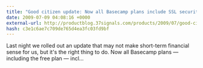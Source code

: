 ```yaml
---
title: "Good citizen update: Now all Basecamp plans include SSL security"
date: 2009-07-09 04:08:16 +0000
external-url: http://productblog.37signals.com/products/2009/07/good-citizen-update-now-all-basecamp-plans-include-ssl-security.html
hash: c3e1c6ae7c709de765d4ea3fc03fd9bf
---
```


Last night we rolled out an update that may not make short-term financial sense for us, but it's the right thing to do. Now all Basecamp plans — including the free plan — incl...
